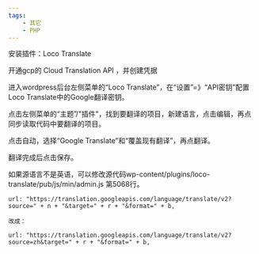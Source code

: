 ```yaml
---
tags:
    - 其它
    - PHP
---
```


安装插件：Loco Translate

开通gcp的 Cloud Translation API ，并创建凭据

进入wordpress后台左侧菜单的“Loco Translate”，在“设置”=》“API密钥”配置Loco Translate中的Google翻译密钥。

点击左侧菜单的“主题”/"插件"，找到要翻译的项目，新建语言，点击编辑，再点同步读取代码中要翻译的项目。

点击自动，选择“Google Translate”和“覆盖现有翻译”，再点翻译。

翻译完成后点击保存。



如果源语言不是英语，可以修改源代码wp-content/plugins/loco-translate/pub/js/min/admin.js  第5068行。

```
url: "https://translation.googleapis.com/language/translate/v2?source=" + n + "&target=" + r + "&format=" + b,

改成：

url: "https://translation.googleapis.com/language/translate/v2?source=zh&target=" + r + "&format=" + b,
```



